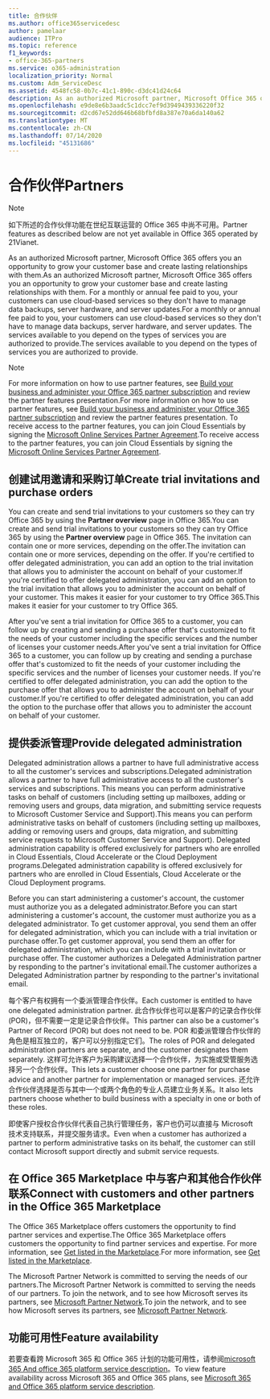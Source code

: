 ```yaml
---
title: 合作伙伴
ms.author: office365servicedesc
author: pamelaar
audience: ITPro
ms.topic: reference
f1_keywords:
- office-365-partners
ms.service: o365-administration
localization_priority: Normal
ms.custom: Adm_ServiceDesc
ms.assetid: 4548fc58-0b7c-41c1-890c-d3dc41d24c64
description: As an authorized Microsoft partner, Microsoft Office 365 offers you an opportunity to grow your customer base and create lasting relationships with them. For a monthly or annual fee paid to you, your customers can use cloud-based services so they don't have to manage data backups, server hardware, and server updates. The services available to you depend on the types of services you are authorized to provide.
ms.openlocfilehash: e9de8e6b3aadc5c1dcc7ef9d3949439336220f32
ms.sourcegitcommit: d2cd67e52dd646b68bfbfd8a387e70a6da140a62
ms.translationtype: MT
ms.contentlocale: zh-CN
ms.lasthandoff: 07/14/2020
ms.locfileid: "45131686"
---
```

# <a name="partners"></a><span data-ttu-id="cc8fd-105">合作伙伴</span><span class="sxs-lookup"><span data-stu-id="cc8fd-105">Partners</span></span>

> [!NOTE]
> <span data-ttu-id="cc8fd-106">如下所述的合作伙伴功能在世纪互联运营的 Office 365 中尚不可用。</span><span class="sxs-lookup"><span data-stu-id="cc8fd-106">Partner features as described below are not yet available in Office 365 operated by 21Vianet.</span></span> 
  
<span data-ttu-id="cc8fd-107">As an authorized Microsoft partner, Microsoft Office 365 offers you an opportunity to grow your customer base and create lasting relationships with them.</span><span class="sxs-lookup"><span data-stu-id="cc8fd-107">As an authorized Microsoft partner, Microsoft Office 365 offers you an opportunity to grow your customer base and create lasting relationships with them.</span></span> <span data-ttu-id="cc8fd-108">For a monthly or annual fee paid to you, your customers can use cloud-based services so they don't have to manage data backups, server hardware, and server updates.</span><span class="sxs-lookup"><span data-stu-id="cc8fd-108">For a monthly or annual fee paid to you, your customers can use cloud-based services so they don't have to manage data backups, server hardware, and server updates.</span></span> <span data-ttu-id="cc8fd-109">The services available to you depend on the types of services you are authorized to provide.</span><span class="sxs-lookup"><span data-stu-id="cc8fd-109">The services available to you depend on the types of services you are authorized to provide.</span></span>
  
> [!NOTE]
> <span data-ttu-id="cc8fd-110">For more information on how to use partner features, see [Build your business and administer your Office 365 partner subscription](https://go.microsoft.com/fwlink/?LinkID=271614&amp;clcid=0x409) and review the partner features presentation.</span><span class="sxs-lookup"><span data-stu-id="cc8fd-110">For more information on how to use partner features, see [Build your business and administer your Office 365 partner subscription](https://go.microsoft.com/fwlink/?LinkID=271614&amp;clcid=0x409) and review the partner features presentation.</span></span> <span data-ttu-id="cc8fd-111">To receive access to the partner features, you can join Cloud Essentials by signing the [Microsoft Online Services Partner Agreement](https://go.microsoft.com/fwlink/p/?LinkId=285473).</span><span class="sxs-lookup"><span data-stu-id="cc8fd-111">To receive access to the partner features, you can join Cloud Essentials by signing the [Microsoft Online Services Partner Agreement](https://go.microsoft.com/fwlink/p/?LinkId=285473).</span></span> 
  
## <a name="create-trial-invitations-and-purchase-orders"></a><span data-ttu-id="cc8fd-112">创建试用邀请和采购订单</span><span class="sxs-lookup"><span data-stu-id="cc8fd-112">Create trial invitations and purchase orders</span></span>

<span data-ttu-id="cc8fd-113">You can create and send trial invitations to your customers so they can try Office 365 by using the **Partner overview** page in Office 365.</span><span class="sxs-lookup"><span data-stu-id="cc8fd-113">You can create and send trial invitations to your customers so they can try Office 365 by using the **Partner overview** page in Office 365.</span></span> <span data-ttu-id="cc8fd-114">The invitation can contain one or more services, depending on the offer.</span><span class="sxs-lookup"><span data-stu-id="cc8fd-114">The invitation can contain one or more services, depending on the offer.</span></span> <span data-ttu-id="cc8fd-115">If you're certified to offer delegated administration, you can add an option to the trial invitation that allows you to administer the account on behalf of your customer.</span><span class="sxs-lookup"><span data-stu-id="cc8fd-115">If you're certified to offer delegated administration, you can add an option to the trial invitation that allows you to administer the account on behalf of your customer.</span></span> <span data-ttu-id="cc8fd-116">This makes it easier for your customer to try Office 365.</span><span class="sxs-lookup"><span data-stu-id="cc8fd-116">This makes it easier for your customer to try Office 365.</span></span> 
  
<span data-ttu-id="cc8fd-117">After you've sent a trial invitation for Office 365 to a customer, you can follow up by creating and sending a purchase offer that's customized to fit the needs of your customer including the specific services and the number of licenses your customer needs.</span><span class="sxs-lookup"><span data-stu-id="cc8fd-117">After you've sent a trial invitation for Office 365 to a customer, you can follow up by creating and sending a purchase offer that's customized to fit the needs of your customer including the specific services and the number of licenses your customer needs.</span></span> <span data-ttu-id="cc8fd-118">If you're certified to offer delegated administration, you can add the option to the purchase offer that allows you to administer the account on behalf of your customer.</span><span class="sxs-lookup"><span data-stu-id="cc8fd-118">If you're certified to offer delegated administration, you can add the option to the purchase offer that allows you to administer the account on behalf of your customer.</span></span>
  
## <a name="provide-delegated-administration"></a><span data-ttu-id="cc8fd-119">提供委派管理</span><span class="sxs-lookup"><span data-stu-id="cc8fd-119">Provide delegated administration</span></span>

<span data-ttu-id="cc8fd-120">Delegated administration allows a partner to have full administrative access to all the customer's services and subscriptions.</span><span class="sxs-lookup"><span data-stu-id="cc8fd-120">Delegated administration allows a partner to have full administrative access to all the customer's services and subscriptions.</span></span> <span data-ttu-id="cc8fd-121">This means you can perform administrative tasks on behalf of customers (including setting up mailboxes, adding or removing users and groups, data migration, and submitting service requests to Microsoft Customer Service and Support).</span><span class="sxs-lookup"><span data-stu-id="cc8fd-121">This means you can perform administrative tasks on behalf of customers (including setting up mailboxes, adding or removing users and groups, data migration, and submitting service requests to Microsoft Customer Service and Support).</span></span> <span data-ttu-id="cc8fd-122">Delegated administration capability is offered exclusively for partners who are enrolled in Cloud Essentials, Cloud Accelerate or the Cloud Deployment programs.</span><span class="sxs-lookup"><span data-stu-id="cc8fd-122">Delegated administration capability is offered exclusively for partners who are enrolled in Cloud Essentials, Cloud Accelerate or the Cloud Deployment programs.</span></span>
  
<span data-ttu-id="cc8fd-123">Before you can start administering a customer's account, the customer must authorize you as a delegated administrator.</span><span class="sxs-lookup"><span data-stu-id="cc8fd-123">Before you can start administering a customer's account, the customer must authorize you as a delegated administrator.</span></span> <span data-ttu-id="cc8fd-124">To get customer approval, you send them an offer for delegated administration, which you can include with a trial invitation or purchase offer.</span><span class="sxs-lookup"><span data-stu-id="cc8fd-124">To get customer approval, you send them an offer for delegated administration, which you can include with a trial invitation or purchase offer.</span></span> <span data-ttu-id="cc8fd-125">The customer authorizes a Delegated Administration partner by responding to the partner's invitational email.</span><span class="sxs-lookup"><span data-stu-id="cc8fd-125">The customer authorizes a Delegated Administration partner by responding to the partner's invitational email.</span></span>
  
<span data-ttu-id="cc8fd-126">每个客户有权拥有一个委派管理合作伙伴。</span><span class="sxs-lookup"><span data-stu-id="cc8fd-126">Each customer is entitled to have one delegated administration partner.</span></span> <span data-ttu-id="cc8fd-127">此合作伙伴也可以是客户的记录合作伙伴 (POR)，但不需要一定是记录合作伙伴。</span><span class="sxs-lookup"><span data-stu-id="cc8fd-127">This partner can also be a customer's Partner of Record (POR) but does not need to be.</span></span> <span data-ttu-id="cc8fd-128">POR 和委派管理合作伙伴的角色是相互独立的，客户可以分别指定它们。</span><span class="sxs-lookup"><span data-stu-id="cc8fd-128">The roles of POR and delegated administration partners are separate, and the customer designates them separately.</span></span> <span data-ttu-id="cc8fd-129">这样可允许客户为采购建议选择一个合作伙伴，为实施或受管服务选择另一个合作伙伴。</span><span class="sxs-lookup"><span data-stu-id="cc8fd-129">This lets a customer choose one partner for purchase advice and another partner for implementation or managed services.</span></span> <span data-ttu-id="cc8fd-130">还允许合作伙伴选择是否与其中一个或两个角色的专业人员建立业务关系。</span><span class="sxs-lookup"><span data-stu-id="cc8fd-130">It also lets partners choose whether to build business with a specialty in one or both of these roles.</span></span>
  
<span data-ttu-id="cc8fd-131">即使客户授权合作伙伴代表自己执行管理任务，客户也仍可以直接与 Microsoft 技术支持联系，并提交服务请求。</span><span class="sxs-lookup"><span data-stu-id="cc8fd-131">Even when a customer has authorized a partner to perform administrative tasks on its behalf, the customer can still contact Microsoft support directly and submit service requests.</span></span>
  
## <a name="connect-with-customers-and-other-partners-in-the-office-365-marketplace"></a><span data-ttu-id="cc8fd-132">在 Office 365 Marketplace 中与客户和其他合作伙伴联系</span><span class="sxs-lookup"><span data-stu-id="cc8fd-132">Connect with customers and other partners in the Office 365 Marketplace</span></span>

<span data-ttu-id="cc8fd-133">The Office 365 Marketplace offers customers the opportunity to find partner services and expertise.</span><span class="sxs-lookup"><span data-stu-id="cc8fd-133">The Office 365 Marketplace offers customers the opportunity to find partner services and expertise.</span></span> <span data-ttu-id="cc8fd-134">For more information, see [Get listed in the Marketplace](https://go.microsoft.com/fwlink/?LinkID=272019&amp;clcid=0x409).</span><span class="sxs-lookup"><span data-stu-id="cc8fd-134">For more information, see [Get listed in the Marketplace](https://go.microsoft.com/fwlink/?LinkID=272019&amp;clcid=0x409).</span></span>
  
<span data-ttu-id="cc8fd-135">The Microsoft Partner Network is committed to serving the needs of our partners.</span><span class="sxs-lookup"><span data-stu-id="cc8fd-135">The Microsoft Partner Network is committed to serving the needs of our partners.</span></span> <span data-ttu-id="cc8fd-136">To join the network, and to see how Microsoft serves its partners, see [Microsoft Partner Network](https://go.microsoft.com/fwlink/?LinkID=272021&amp;clcid=0x409).</span><span class="sxs-lookup"><span data-stu-id="cc8fd-136">To join the network, and to see how Microsoft serves its partners, see [Microsoft Partner Network](https://go.microsoft.com/fwlink/?LinkID=272021&amp;clcid=0x409).</span></span>
  
## <a name="feature-availability"></a><span data-ttu-id="cc8fd-137">功能可用性</span><span class="sxs-lookup"><span data-stu-id="cc8fd-137">Feature availability</span></span>

<span data-ttu-id="cc8fd-138">若要查看跨 Microsoft 365 和 Office 365 计划的功能可用性，请参阅[microsoft 365 And office 365 platform service description](office-365-platform-service-description.md)。</span><span class="sxs-lookup"><span data-stu-id="cc8fd-138">To view feature availability across Microsoft 365 and Office 365 plans, see [Microsoft 365 and Office 365 platform service description](office-365-platform-service-description.md).</span></span>
  